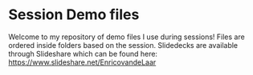 # Session Demo files

Welcome to my repository of demo files I use during sessions!
Files are ordered inside folders based on the session. 
Slidedecks are available through Slideshare which can be found here: https://www.slideshare.net/EnricovandeLaar

